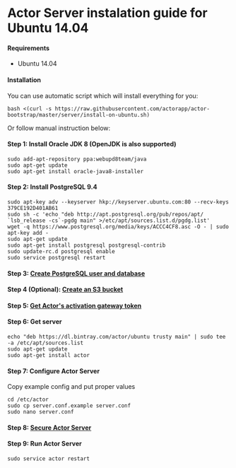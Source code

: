 # Actor Server instalation guide for Ubuntu 14.04
<a id="requirements"></a>
#### Requirements

* Ubuntu 14.04

#### Installation
<a id="install-script"></a>
You can use automatic script which will install everything for you:
```
bash <(curl -s https://raw.githubusercontent.com/actorapp/actor-bootstrap/master/server/install-on-ubuntu.sh)
```
Or follow manual instruction below:

<a id="install-jdk"></a>
#### Step 1: Install Oracle JDK 8 (OpenJDK is also supported)

```
sudo add-apt-repository ppa:webupd8team/java
sudo apt-get update
sudo apt-get install oracle-java8-installer
```
<a id="install-psql"></a>
#### Step 2: Install PostgreSQL 9.4

```
sudo apt-key adv --keyserver hkp://keyserver.ubuntu.com:80 --recv-keys 379CE192D401AB61
sudo sh -c 'echo "deb http://apt.postgresql.org/pub/repos/apt/ `lsb_release -cs`-pgdg main" >/etc/apt/sources.list.d/pgdg.list'
wget -q https://www.postgresql.org/media/keys/ACCC4CF8.asc -O - | sudo apt-key add -
sudo apt-get update
sudo apt-get install postgresql postgresql-contrib
sudo update-rc.d postgresql enable
sudo service postgresql restart
```
<a id="configure-database"></a>
#### Step 3: [Create PostgreSQL user and database](configure-database.md)
<a id="configure-s3"></a>
#### Step 4 (Optional): [Create an S3 bucket](configure-s3.md)
<a id="configure-s3-gateway"></a>
#### Step 5: [Get Actor's activation gateway token](configure-sms-gateway.md)
<a id="get-server"></a>
#### Step 6: Get server

```
echo "deb https://dl.bintray.com/actor/ubuntu trusty main" | sudo tee -a /etc/apt/sources.list
sudo apt-get update
sudo apt-get install actor
```
<a id="configure-server"></a>
#### Step 7: Configure Actor Server

Copy example config and put proper values

```
cd /etc/actor
sudo cp server.conf.example server.conf
sudo nano server.conf
```

<a id="secure-server"></a>
#### Step 8: [Secure Actor Server](secure.md)

<a id="run-server"></a>
#### Step 9: Run Actor Server

```
sudo service actor restart
```
